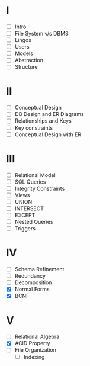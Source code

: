 # I
- [ ] Intro
- [ ] File System v/s DBMS
- [ ] Lingos
- [ ] Users
- [ ] Models
- [ ] Abstraction
- [ ] Structure

# II
- [ ] Conceptual Design
- [ ] DB Design and ER Diagrams
- [ ] Relationships and Keys
- [ ] Key constraints
- [ ] Conceptual Design with ER

# III
- [ ] Relational Model
- [ ] SQL Queries
- [ ] Integrity Constraints
- [ ] Views
- [ ] UNION
- [ ] INTERSECT
- [ ] EXCEPT
- [ ] Nested Queries
- [ ] Triggers

# IV
- [ ] Schema Refinement
- [ ] Redundancy
- [ ] Decomposition
- [x] Normal Forms
- [x] BCNF

# V
- [ ] Relational Algebra
- [x] ACID Property
- [ ] File Organization
	- [ ] Indexing